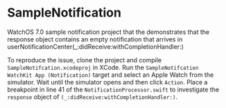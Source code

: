 # SampleNotification
WatchOS 7.0 sample notification project that the demonstrates that the response object contains an empty notification that arrives in userNotificationCenter(_:didReceive:withCompletionHandler:)

To reproduce the issue, clone the project and compile `SampleNotifcation.xcodeproj` in XCode. Run the `SampleNotifcation WatchKit App (Notification)` target and select an Apple Watch from the simulator. Wait until the simulator opens and then click `Action`. Place a breakpoint in line 41 of the `NotificationProcessor.swift`
to investigate the `response` object of `(_:didReceive:withCompletionHandler:)`.
